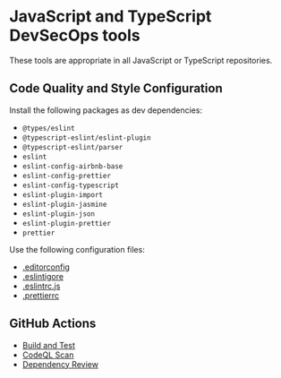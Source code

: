 # JavaScript and TypeScript DevSecOps tools

These tools are appropriate in all JavaScript or TypeScript repositories.

## Code Quality and Style Configuration

Install the following packages as dev dependencies:

* `@types/eslint`
* `@typescript-eslint/eslint-plugin`
* `@typescript-eslint/parser`
* `eslint`
* `eslint-config-airbnb-base`
* `eslint-config-prettier`
* `eslint-config-typescript`
* `eslint-plugin-import`
* `eslint-plugin-jasmine`
* `eslint-plugin-json`
* `eslint-plugin-prettier`
* `prettier`

Use the following configuration files:

* [.editorconfig](.editorconfig)
* [.eslintigore](.eslintigore)
* [.eslintrc.js](.eslintrc.js)
* [.prettierrc](.prettierrc)

## GitHub Actions

* [Build and Test](test.yml)
* [CodeQL Scan](codeql.yml)
* [Dependency Review](../common/sample-dependencies-workflow.yml)
